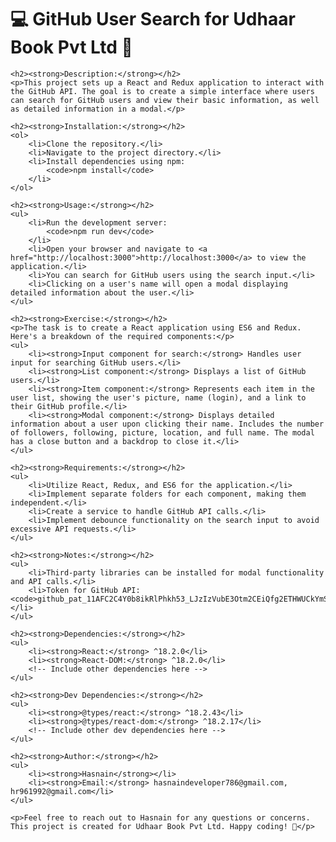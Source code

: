   <h1>💻 <strong>GitHub User Search for Udhaar Book Pvt Ltd</strong> 💼</h1>

    <h2><strong>Description:</strong></h2>
    <p>This project sets up a React and Redux application to interact with the GitHub API. The goal is to create a simple interface where users can search for GitHub users and view their basic information, as well as detailed information in a modal.</p>

    <h2><strong>Installation:</strong></h2>
    <ol>
        <li>Clone the repository.</li>
        <li>Navigate to the project directory.</li>
        <li>Install dependencies using npm:
            <code>npm install</code>
        </li>
    </ol>

    <h2><strong>Usage:</strong></h2>
    <ul>
        <li>Run the development server:
            <code>npm run dev</code>
        </li>
        <li>Open your browser and navigate to <a href="http://localhost:3000">http://localhost:3000</a> to view the application.</li>
        <li>You can search for GitHub users using the search input.</li>
        <li>Clicking on a user's name will open a modal displaying detailed information about the user.</li>
    </ul>

    <h2><strong>Exercise:</strong></h2>
    <p>The task is to create a React application using ES6 and Redux. Here's a breakdown of the required components:</p>
    <ul>
        <li><strong>Input component for search:</strong> Handles user input for searching GitHub users.</li>
        <li><strong>List component:</strong> Displays a list of GitHub users.</li>
        <li><strong>Item component:</strong> Represents each item in the user list, showing the user's picture, name (login), and a link to their GitHub profile.</li>
        <li><strong>Modal component:</strong> Displays detailed information about a user upon clicking their name. Includes the number of followers, following, picture, location, and full name. The modal has a close button and a backdrop to close it.</li>
    </ul>

    <h2><strong>Requirements:</strong></h2>
    <ul>
        <li>Utilize React, Redux, and ES6 for the application.</li>
        <li>Implement separate folders for each component, making them independent.</li>
        <li>Create a service to handle GitHub API calls.</li>
        <li>Implement debounce functionality on the search input to avoid excessive API requests.</li>
    </ul>

    <h2><strong>Notes:</strong></h2>
    <ul>
        <li>Third-party libraries can be installed for modal functionality and API calls.</li>
        <li>Token for GitHub API: <code>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</code></li>
    </ul>

    <h2><strong>Dependencies:</strong></h2>
    <ul>
        <li><strong>React:</strong> ^18.2.0</li>
        <li><strong>React-DOM:</strong> ^18.2.0</li>
        <!-- Include other dependencies here -->
    </ul>

    <h2><strong>Dev Dependencies:</strong></h2>
    <ul>
        <li><strong>@types/react:</strong> ^18.2.43</li>
        <li><strong>@types/react-dom:</strong> ^18.2.17</li>
        <!-- Include other dev dependencies here -->
    </ul>

    <h2><strong>Author:</strong></h2>
    <ul>
        <li><strong>Hasnain</strong></li>
        <li><strong>Email:</strong> hasnaindeveloper786@gmail.com, hr961992@gmail.com</li>
    </ul>

    <p>Feel free to reach out to Hasnain for any questions or concerns. This project is created for Udhaar Book Pvt Ltd. Happy coding! 🚀</p>
